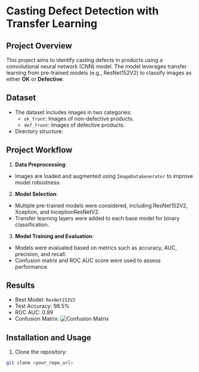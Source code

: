# Casting Defect Detection with Transfer Learning

## Project Overview
This project aims to identify casting defects in products using a convolutional neural network (CNN) model. The model leverages transfer learning 
from pre-trained models (e.g., ResNet152V2) to classify images as either **OK** or **Defective**.

## Dataset
- The dataset includes images in two categories:
  - `ok_front`: Images of non-defective products.
  - `def_front`: Images of defective products.
- Directory structure:

## Project Workflow
1. **Data Preprocessing**:
 - Images are loaded and augmented using `ImageDataGenerator` to improve model robustness.
2. **Model Selection**:
 - Multiple pre-trained models were considered, including ResNet152V2, Xception, and InceptionResNetV2.
 - Transfer learning layers were added to each base model for binary classification.
3. **Model Training and Evaluation**:
 - Models were evaluated based on metrics such as accuracy, AUC, precision, and recall.
 - Confusion matrix and ROC AUC score were used to assess performance.

## Results
- Best Model: `ResNet152V2`
- Test Accuracy: 98.5%
- ROC AUC: 0.99
- Confusion Matrix:
![Confusion Matrix](images/confusion_matrix.png)  <!-- Update with actual path if adding images -->

## Installation and Usage
1. Clone the repository:
 ```bash
 git clone <your_repo_url>
